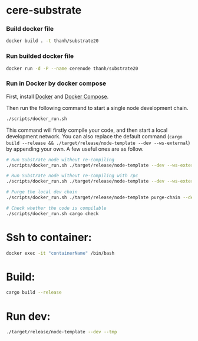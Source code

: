 # cere-substrate
### Build docker file
```bash
docker build . -t thanh/substrate20
```
### Run builded docker file
```bash
docker run -d -P --name cerenode thanh/substrate20
```

### Run in Docker by docker compose
First, install [Docker](https://docs.docker.com/get-docker/) and
[Docker Compose](https://docs.docker.com/compose/install/).

Then run the following command to start a single node development chain.

```bash
./scripts/docker_run.sh
```

This command will firstly compile your code, and then start a local development network. You can
also replace the default command (`cargo build --release && ./target/release/node-template --dev --ws-external`)
by appending your own. A few useful ones are as follow.

```bash
# Run Substrate node without re-compiling
./scripts/docker_run.sh ./target/release/node-template --dev --ws-external

# Run Substrate node without re-compiling with rpc
./scripts/docker_run.sh ./target/release/node-template --dev --ws-external --rpc-external

# Purge the local dev chain
./scripts/docker_run.sh ./target/release/node-template purge-chain --dev

# Check whether the code is compilable
./scripts/docker_run.sh cargo check
```

# Ssh to container:
```bash
docker exec -it "containerName" /bin/bash
```

# Build:
```bash
cargo build --release
```

# Run dev:
```bash
./target/release/node-template --dev --tmp
```